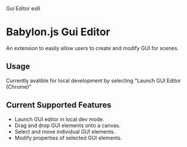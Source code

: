 Gui Editor es6

# Babylon.js Gui Editor

An extension to easily allow users to create and modify GUI for scenes.

## Usage
Currently avalible for local development by selecting "Launch GUI Editor (Chrome)"

## Current Supported Features

- Launch GUI editor in local dev mode.
- Drag and drop GUI elements onto a canvas.
- Select and move individual GUI elements.
- Modify properties of selected GUI elements.
